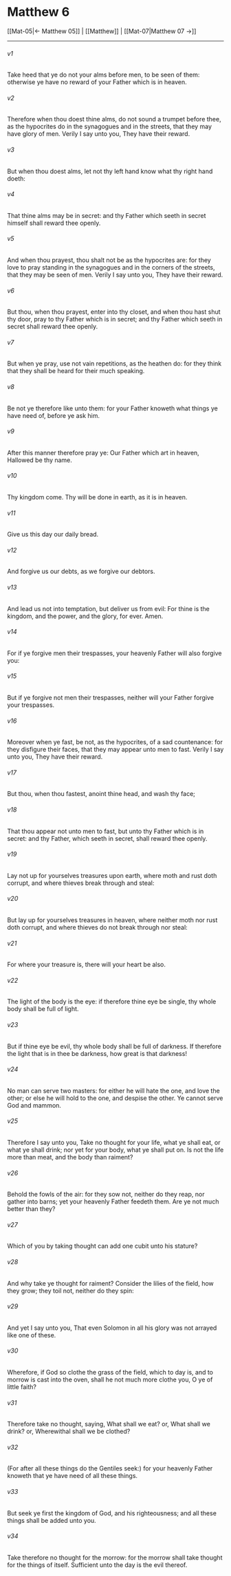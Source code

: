 # Matthew 6

[[Mat-05|← Matthew 05]] | [[Matthew]] | [[Mat-07|Matthew 07 →]]
***

###### v1
Take heed that ye do not your alms before men, to be seen of them: otherwise ye have no reward of your Father which is in heaven.
###### v2
Therefore when thou doest thine alms, do not sound a trumpet before thee, as the hypocrites do in the synagogues and in the streets, that they may have glory of men. Verily I say unto you, They have their reward.
###### v3
But when thou doest alms, let not thy left hand know what thy right hand doeth:
###### v4
That thine alms may be in secret: and thy Father which seeth in secret himself shall reward thee openly.
###### v5
And when thou prayest, thou shalt not be as the hypocrites are: for they love to pray standing in the synagogues and in the corners of the streets, that they may be seen of men. Verily I say unto you, They have their reward.
###### v6
But thou, when thou prayest, enter into thy closet, and when thou hast shut thy door, pray to thy Father which is in secret; and thy Father which seeth in secret shall reward thee openly.
###### v7
But when ye pray, use not vain repetitions, as the heathen do: for they think that they shall be heard for their much speaking.
###### v8
Be not ye therefore like unto them: for your Father knoweth what things ye have need of, before ye ask him.
###### v9
After this manner therefore pray ye: Our Father which art in heaven, Hallowed be thy name.
###### v10
Thy kingdom come. Thy will be done in earth, as it is in heaven.
###### v11
Give us this day our daily bread.
###### v12
And forgive us our debts, as we forgive our debtors.
###### v13
And lead us not into temptation, but deliver us from evil: For thine is the kingdom, and the power, and the glory, for ever. Amen.
###### v14
For if ye forgive men their trespasses, your heavenly Father will also forgive you:
###### v15
But if ye forgive not men their trespasses, neither will your Father forgive your trespasses.
###### v16
Moreover when ye fast, be not, as the hypocrites, of a sad countenance: for they disfigure their faces, that they may appear unto men to fast. Verily I say unto you, They have their reward.
###### v17
But thou, when thou fastest, anoint thine head, and wash thy face;
###### v18
That thou appear not unto men to fast, but unto thy Father which is in secret: and thy Father, which seeth in secret, shall reward thee openly.
###### v19
Lay not up for yourselves treasures upon earth, where moth and rust doth corrupt, and where thieves break through and steal:
###### v20
But lay up for yourselves treasures in heaven, where neither moth nor rust doth corrupt, and where thieves do not break through nor steal:
###### v21
For where your treasure is, there will your heart be also.
###### v22
The light of the body is the eye: if therefore thine eye be single, thy whole body shall be full of light.
###### v23
But if thine eye be evil, thy whole body shall be full of darkness. If therefore the light that is in thee be darkness, how great is that darkness!
###### v24
No man can serve two masters: for either he will hate the one, and love the other; or else he will hold to the one, and despise the other. Ye cannot serve God and mammon.
###### v25
Therefore I say unto you, Take no thought for your life, what ye shall eat, or what ye shall drink; nor yet for your body, what ye shall put on. Is not the life more than meat, and the body than raiment?
###### v26
Behold the fowls of the air: for they sow not, neither do they reap, nor gather into barns; yet your heavenly Father feedeth them. Are ye not much better than they?
###### v27
Which of you by taking thought can add one cubit unto his stature?
###### v28
And why take ye thought for raiment? Consider the lilies of the field, how they grow; they toil not, neither do they spin:
###### v29
And yet I say unto you, That even Solomon in all his glory was not arrayed like one of these.
###### v30
Wherefore, if God so clothe the grass of the field, which to day is, and to morrow is cast into the oven, shall he not much more clothe you, O ye of little faith?
###### v31
Therefore take no thought, saying, What shall we eat? or, What shall we drink? or, Wherewithal shall we be clothed?
###### v32
(For after all these things do the Gentiles seek:) for your heavenly Father knoweth that ye have need of all these things.
###### v33
But seek ye first the kingdom of God, and his righteousness; and all these things shall be added unto you.
###### v34
Take therefore no thought for the morrow: for the morrow shall take thought for the things of itself. Sufficient unto the day is the evil thereof. 
